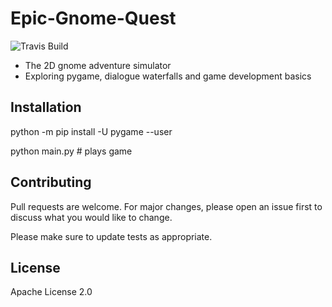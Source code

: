 ﻿# Epic-Gnome-Quest
 ![Travis Build](https://api.travis-ci.com/tpetricek/silly-bot.svg?branch=master)
 - The 2D gnome adventure simulator
 - Exploring pygame, dialogue waterfalls and game development basics
## Installation 
python -m pip install -U pygame --user

python main.py # plays game

## Contributing
Pull requests are welcome. For major changes, please open an issue first to discuss what you would like to change.

Please make sure to update tests as appropriate.

## License
Apache License 2.0
